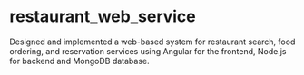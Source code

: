 # restaurant_web_service
Designed and implemented a web-based system for restaurant search, food ordering, and reservation  services using Angular for the frontend, Node.js for backend and MongoDB database.
